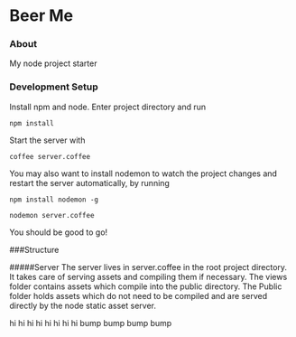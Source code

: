 Beer Me
======

### About




My node project starter
### Development Setup




   
   
    
     


































Install npm and node. 
Enter project directory and run 

`npm install`

Start the server with 

`coffee server.coffee`

You may also want to install nodemon to watch the project changes and restart the server automatically, by running

`npm install nodemon -g`

`nodemon server.coffee`

You should be good to go!  

###Structure

#####Server
The server lives in server.coffee in the root project directory.  It takes care of serving assets and compiling them if necessary.  The views folder contains assets which compile into the public directory.  The Public folder holds assets which do not need to be compiled and are served directly by the node static asset server.  










hi
hi
hi
hi
hi
hi
hi
hi
bump
bump
bump
bump
